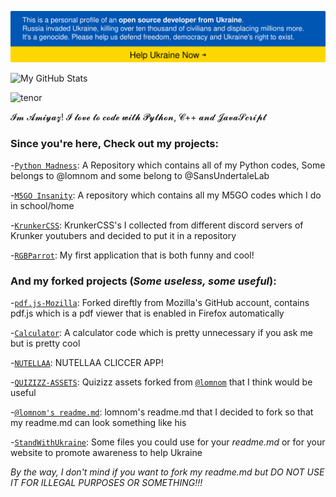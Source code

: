 [![SWUbanner](https://raw.githubusercontent.com/vshymanskyy/StandWithUkraine/main/banner-personal-page.svg)](https://vshymanskyy.github.io/StandWithUkraine)

![My GitHub Stats](https://github-readme-stats.vercel.app/api?username=AmiiHub&show_icons=true&theme=cobalt&border_radius=10)

![tenor](https://user-images.githubusercontent.com/105401901/173768674-20f3a8cd-7684-4984-a7b7-563c9254340b.gif)

𝓘𝓶 𝓐𝓶𝓲𝔂𝓪𝔃! 𝓘 𝓵𝓸𝓿𝓮 𝓽𝓸 𝓬𝓸𝓭𝓮 𝔀𝓲𝓽𝓱 𝓟𝔂𝓽𝓱𝓸𝓷, 𝓒++ 𝓪𝓷𝓭 𝓙𝓪𝓿𝓪𝓢𝓬𝓻𝓲𝓹𝓽

### Since you're here, Check out my projects:


-[`Python Madness`](https://github.com/AmiiHub/Python-Madness): A Repository which contains all of my Python codes, Some belongs to @lomnom and some belong to @SansUndertaleLab

-[`M5GO Insanity`](https://github.com/AmiiHub/M5GO-Insanity): A repository which contains all my M5GO codes which I do in school/home

-[`KrunkerCSS`](https://github.com/AmiiHub/KrunkerCSS): KrunkerCSS's I collected from different discord servers of Krunker youtubers and decided to put it in a repository

-[`RGBParrot`](https://github.com/AmiiHub/RGBParrot): My first application that is both funny and cool!

### And my forked projects (*Some useless, some useful*):
-[`pdf.js-Mozilla`](https://github.com/AmiiHub/pdf.js-Mozilla): Forked direftly from Mozilla's GitHub account, contains pdf.js which is a pdf viewer that is enabled in Firefox automatically

-[`Calculator`](https://github.com/AmiiHub/Calculator): A calculator code which is pretty unnecessary if you ask me but is pretty cool 

-[`NUTELLAA`](https://github.com/AmiiHub/NUTELLAA): NUTELLAA CLICCER APP!

-[`QUIZIZZ-ASSETS`](https://github.com/AmiiHub/QUIZIZZ-ASSETS): Quizizz assets forked from [`@lomnom`](https://github.com/lomnom) that I think would be useful

-[`@lomnom's readme.md`](https://github.com/lomnom/lomnom): lomnom's readme.md that I decided to fork so that my readme.md can look something like his 

-[`StandWithUkraine`](https://github.com/AmiiHub/StandWithUkraine): Some files you could use for your *readme.md* or for your website to promote awareness to help Ukraine

*By the way, I don't mind if you want to fork my readme.md but DO NOT USE IT FOR ILLEGAL PURPOSES OR SOMETHING!!!*
